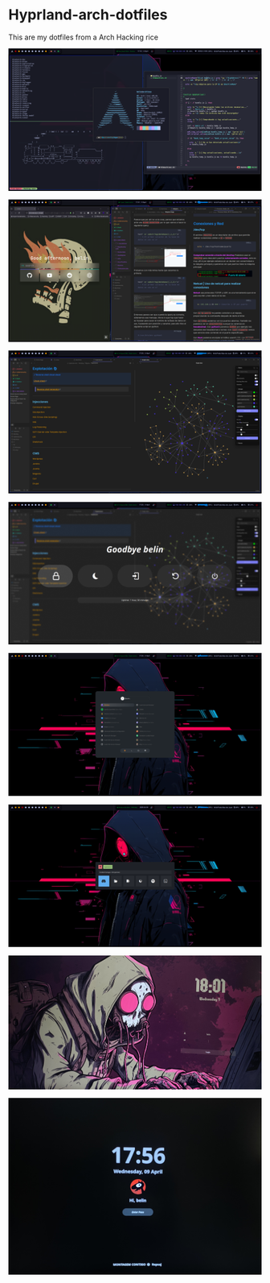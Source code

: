 # Hyprland-arch-dotfiles
This are my dotfiles from a Arch Hacking rice

![](/images/rice_1.png)

![](/images/rice_2.png)

![](/images/rice_3.png)

![](/images/rice_4.png)

![](/images/rice_5.png)

![](/images/rice_6.png)

![](/images/rice_7.jpg)

![](/images/rice_8.jpg)

